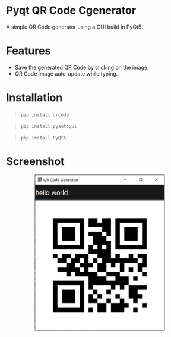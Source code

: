 # Pyqt QR Code Cgenerator
A simple QR Code generator using a GUI build in PyQt5.

# Features 
- Save the generated QR Code by clicking on the image.
- QR Code image auto-update while typing.

# Installation 
> `pip install qrcode`

> `pip install pyautogui`

> `pip install PyQt5`

# Screenshot
<p align="center">
  <img src="https://github.com/jbaudru/pyqt_qrcode_generator/blob/main/ex.PNG?raw=true" width="350" title="hover text">
</p>

